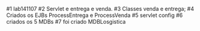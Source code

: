 #1 lab141107
#2 Servlet e entrega e venda.
#3 Classes venda e entrega;
#4 Criados os EJBs ProcessEntrega e ProcessVenda
#5 servlet config
#6 criados os 5 MDBs
#7 foi criado MDBLosgistica
